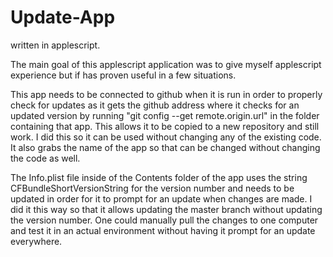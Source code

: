 # Update-App

written in applescript.

The main goal of this applescript application was to give myself applescript experience but if has proven useful in a few situations.

This app needs to be connected to github when it is run in order to properly check for updates as it gets the github address where it checks for an updated version by running "git config --get remote.origin.url" in the folder containing that app. This allows it to be copied to a new repository and still work. I did this so it can be used without changing any of the existing code. It also grabs the name of the app so that can be changed without changing the code as well.

The Info.plist file inside of the Contents folder of the app uses the string CFBundleShortVersionString for the version number and needs to be updated in order for it to prompt for an update when changes are made. I did it this way so that it allows updating the master branch without updating the version number. One could manually pull the changes to one computer and test it in an actual environment without having it prompt for an update everywhere.
